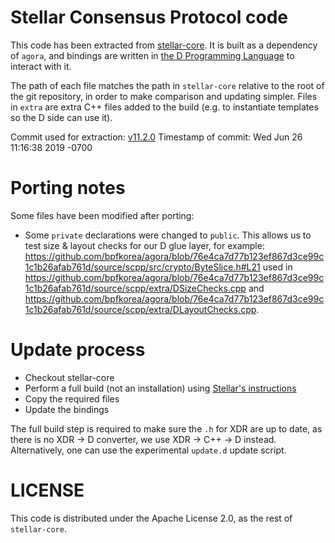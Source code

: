 # Stellar Consensus Protocol code

This code has been extracted from [stellar-core](https://github.com/stellar/stellar-core).
It is built as a dependency of `agora`, and bindings are written in [the D Programming Language](https://dlang.org/) to interact with it.

The path of each file matches the path in `stellar-core` relative to the root of the git repository, in order to make comparison and updating simpler.
Files in `extra` are extra C++ files added to the build (e.g. to instantiate templates so the D side can use it).

Commit used for extraction: [v11.2.0](https://github.com/stellar/stellar-core/releases/tag/v11.2.0)
Timestamp of commit: Wed Jun 26 11:16:38 2019 -0700

# Porting notes

Some files have been modified after porting:

- Some `private` declarations were changed to `public`. This allows us to test size & layout checks for our D glue layer, for example: https://github.com/bpfkorea/agora/blob/76e4ca7d77b123ef867d3ce99c1c1b26afab761d/source/scpp/src/crypto/ByteSlice.h#L21 used in https://github.com/bpfkorea/agora/blob/76e4ca7d77b123ef867d3ce99c1c1b26afab761d/source/scpp/extra/DSizeChecks.cpp and https://github.com/bpfkorea/agora/blob/76e4ca7d77b123ef867d3ce99c1c1b26afab761d/source/scpp/extra/DLayoutChecks.cpp.

# Update process

- Checkout stellar-core
- Perform a full build (not an installation) using [Stellar's instructions](https://github.com/stellar/stellar-core/blob/master/INSTALL.md)
- Copy the required files
- Update the bindings

The full build step is required to make sure the `.h` for XDR are up to date, as there is no XDR -> D converter, we use XDR -> C++ -> D instead.
Alternatively, one can use the experimental `update.d` update script.

# LICENSE

This code is distributed under the Apache License 2.0, as the rest of `stellar-core`.
